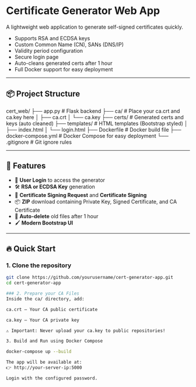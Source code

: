 # Certificate Generator Web App

A lightweight web application to generate self-signed certificates quickly.

- Supports RSA and ECDSA keys
- Custom Common Name (CN), SANs (DNS/IP)
- Validity period configuration
- Secure login page
- Auto-cleans generated certs after 1 hour
- Full Docker support for easy deployment

---
## 📦 Project Structure

cert_web/ ├── app.py # Flask backend ├── ca/ # Place your ca.crt and ca.key here │ ├── ca.crt │ └── ca.key ├── certs/ # Generated certs and keys (auto cleaned) ├── templates/ # HTML templates (Bootstrap styled) │ ├── index.html │ └── login.html ├── Dockerfile # Docker build file ├── docker-compose.yml # Docker Compose for easy deployment └── .gitignore # Git ignore rules


---

## 🚀 Features

- 🔐 **User Login** to access the generator
- 🛠 **RSA or ECDSA Key** generation
- 📜 **Certificate Signing Request** and **Certificate Signing**
- 📦 **ZIP** download containing Private Key, Signed Certificate, and CA Certificate
- 🧹 **Auto-delete** old files after 1 hour
- 🖌 **Modern Bootstrap UI**

---

## 🔥 Quick Start

### 1. Clone the repository
```bash
git clone https://github.com/yourusername/cert-generator-app.git
cd cert-generator-app

### 2. Prepare your CA Files
Inside the ca/ directory, add:

ca.crt — Your CA public certificate

ca.key — Your CA private key

⚠️ Important: Never upload your ca.key to public repositories!

3. Build and Run using Docker Compose

docker-compose up --build

The app will be available at:
👉 http://your-server-ip:5000

Login with the configured password.
